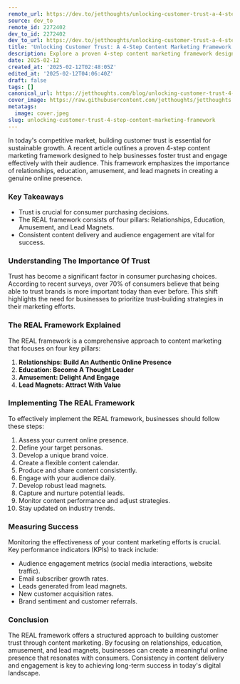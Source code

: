 ```yaml
---
remote_url: https://dev.to/jetthoughts/unlocking-customer-trust-a-4-step-content-marketing-framework-45fg
source: dev_to
remote_id: 2272402
dev_to_id: 2272402
dev_to_url: https://dev.to/jetthoughts/unlocking-customer-trust-a-4-step-content-marketing-framework-45fg
title: 'Unlocking Customer Trust: A 4-Step Content Marketing Framework'
description: Explore a proven 4-step content marketing framework designed to build customer trust and drive sustainable growth through effective online engagement.
date: 2025-02-12
created_at: '2025-02-12T02:48:05Z'
edited_at: '2025-02-12T04:06:40Z'
draft: false
tags: []
canonical_url: https://jetthoughts.com/blog/unlocking-customer-trust-4-step-content-marketing-framework/
cover_image: https://raw.githubusercontent.com/jetthoughts/jetthoughts.github.io/master/content/blog/unlocking-customer-trust-4-step-content-marketing-framework/cover.jpeg
metatags:
  image: cover.jpeg
slug: unlocking-customer-trust-4-step-content-marketing-framework
---
```

In today's competitive market, building customer trust is essential for sustainable growth. A recent article outlines a proven 4-step content marketing framework designed to help businesses foster trust and engage effectively with their audience. This framework emphasizes the importance of relationships, education, amusement, and lead magnets in creating a genuine online presence.

### Key Takeaways

*   Trust is crucial for consumer purchasing decisions.
*   The REAL framework consists of four pillars: Relationships, Education, Amusement, and Lead Magnets.
*   Consistent content delivery and audience engagement are vital for success.

### Understanding The Importance Of Trust

Trust has become a significant factor in consumer purchasing choices. According to recent surveys, over 70% of consumers believe that being able to trust brands is more important today than ever before. This shift highlights the need for businesses to prioritize trust-building strategies in their marketing efforts.

### The REAL Framework Explained

The REAL framework is a comprehensive approach to content marketing that focuses on four key pillars:

1.  **Relationships: Build An Authentic Online Presence**
2.  **Education: Become A Thought Leader**
3.  **Amusement: Delight And Engage**
4.  **Lead Magnets: Attract With Value**

### Implementing The REAL Framework

To effectively implement the REAL framework, businesses should follow these steps:

1.  Assess your current online presence.
2.  Define your target personas.
3.  Develop a unique brand voice.
4.  Create a flexible content calendar.
5.  Produce and share content consistently.
6.  Engage with your audience daily.
7.  Develop robust lead magnets.
8.  Capture and nurture potential leads.
9.  Monitor content performance and adjust strategies.
10.  Stay updated on industry trends.

### Measuring Success

Monitoring the effectiveness of your content marketing efforts is crucial. Key performance indicators (KPIs) to track include:

*   Audience engagement metrics (social media interactions, website traffic).
*   Email subscriber growth rates.
*   Leads generated from lead magnets.
*   New customer acquisition rates.
*   Brand sentiment and customer referrals.

### Conclusion

The REAL framework offers a structured approach to building customer trust through content marketing. By focusing on relationships, education, amusement, and lead magnets, businesses can create a meaningful online presence that resonates with consumers. Consistency in content delivery and engagement is key to achieving long-term success in today's digital landscape.
